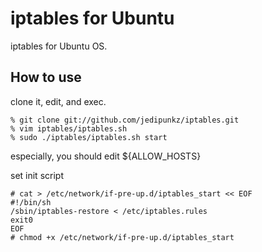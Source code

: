 iptables for Ubuntu
========

iptables for Ubuntu OS.

How to use
----

clone it, edit, and exec.

    % git clone git://github.com/jedipunkz/iptables.git
    % vim iptables/iptables.sh
    % sudo ./iptables/iptables.sh start

especially, you should edit ${ALLOW_HOSTS} 

set init script

    # cat > /etc/network/if-pre-up.d/iptables_start << EOF
    #!/bin/sh
    /sbin/iptables-restore < /etc/iptables.rules
    exit0
    EOF
    # chmod +x /etc/network/if-pre-up.d/iptables_start

